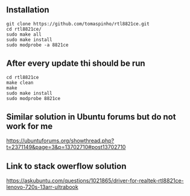 
## Installation
```
git clone https://github.com/tomaspinho/rtl8821ce.git
cd rtl8821ce/
sudo make all
sudo make install
sudo modprobe -a 8821ce
```

## After every update thi should be run
```
cd rtl8821ce
make clean
make
sudo make install
sudo modprobe 8821ce
```

## Similar solution in Ubuntu forums but do not work for me
https://ubuntuforums.org/showthread.php?t=2371149&page=3&p=13702710#post13702710

## Link to stack owerflow solution
https://askubuntu.com/questions/1021865/driver-for-realtek-rtl8821ce-lenovo-720s-13arr-ultrabook
